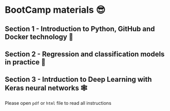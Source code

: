 # BootCamp materials 😎

## Section 1 - Introduction to Python, GitHub and Docker technology 🐳
## Section 2 - Regression and classification models in practice 🤖
## Section 3 - Intrduction to Deep Learning with Keras neural networks 🕸️

Please open `pdf` or `html` file to read all instructions

